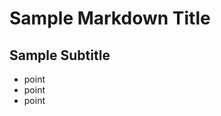 Sample Markdown Title
====================

Sample  Subtitle
--------------------

* point
* point
* point